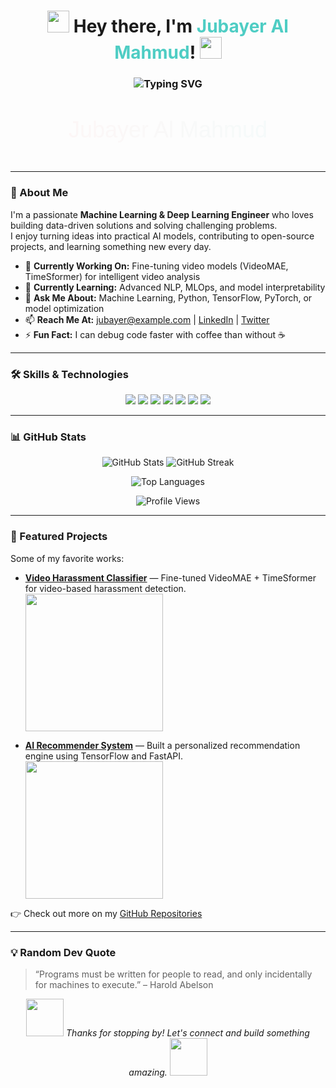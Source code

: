 <!-- 🌟 Animated GitHub Profile README -->

<h1 align="center">
  <img src="https://media.giphy.com/media/hvRJCLFzcasrR4ia7z/giphy.gif" width="35">
  Hey there, I'm <span style="color:#4ecdc4;">Jubayer Al Mahmud</span>!
  <img src="https://media.giphy.com/media/hvRJCLFzcasrR4ia7z/giphy.gif" width="35">
</h1>

<h3 align="center">
  <img src="https://readme-typing-svg.herokuapp.com?font=Fira+Code&pause=1000&color=00FF00&center=true&vCenter=true&width=500&lines=ML%2FAI%2FDeep+Learning+Engineer;Problem+Solver;Code+Enthusiast;Always+Learning!" alt="Typing SVG" />
</h3>

<div align="center">
  <svg width="400" height="100" xmlns="http://www.w3.org/2000/svg">
    <defs>
      <linearGradient id="grad1" x1="0%" y1="0%" x2="100%" y2="0%">
        <stop offset="0%" style="stop-color:#ff6b6b;stop-opacity:1" />
        <stop offset="100%" style="stop-color:#4ecdc4;stop-opacity:1" />
      </linearGradient>
    </defs>
    <text x="50%" y="50%" font-family="Arial, sans-serif" font-size="36" fill="url(#grad1)" text-anchor="middle" dominant-baseline="middle">
      Jubayer Al Mahmud
      <animate attributeName="opacity" values="0;1;0" dur="2.5s" repeatCount="indefinite"/>
    </text>
  </svg>
</div>

---

### 🚀 About Me  
I'm a passionate **Machine Learning & Deep Learning Engineer** who loves building data-driven solutions and solving challenging problems.  
I enjoy turning ideas into practical AI models, contributing to open-source projects, and learning something new every day.  

- 🔭 **Currently Working On:** Fine-tuning video models (VideoMAE, TimeSformer) for intelligent video analysis  
- 🌱 **Currently Learning:** Advanced NLP, MLOps, and model interpretability  
- 💬 **Ask Me About:** Machine Learning, Python, TensorFlow, PyTorch, or model optimization  
- 📫 **Reach Me At:** [jubayer@example.com](mailto:jubayer@example.com) | [LinkedIn](https://linkedin.com/in/jubayer) | [Twitter](https://twitter.com/jubayer)  
- ⚡ **Fun Fact:** I can debug code faster with coffee than without ☕  

---

### 🛠️ Skills & Technologies  
<p align="center">
  <img src="https://img.shields.io/badge/Python-3776AB?style=for-the-badge&logo=python&logoColor=white" />
  <img src="https://img.shields.io/badge/TensorFlow-FF6F00?style=for-the-badge&logo=tensorflow&logoColor=white" />
  <img src="https://img.shields.io/badge/PyTorch-EE4C2C?style=for-the-badge&logo=pytorch&logoColor=white" />
  <img src="https://img.shields.io/badge/scikit--learn-F7931E?style=for-the-badge&logo=scikit-learn&logoColor=white" />
  <img src="https://img.shields.io/badge/Docker-2496ED?style=for-the-badge&logo=docker&logoColor=white" />
  <img src="https://img.shields.io/badge/GitHub-181717?style=for-the-badge&logo=github&logoColor=white" />
  <img src="https://img.shields.io/badge/Linux-FCC624?style=for-the-badge&logo=linux&logoColor=black" />
</p>

---

### 📊 GitHub Stats  
<p align="center">
  <img src="https://github-readme-stats.vercel.app/api?username=jubayer&show_icons=true&theme=radical&hide_border=true&count_private=true" alt="GitHub Stats" />
  <img src="https://github-readme-streak-stats.herokuapp.com/?user=jubayer&theme=radical&hide_border=true" alt="GitHub Streak" />
</p>

<p align="center">
  <img src="https://github-readme-stats.vercel.app/api/top-langs/?username=jubayer&layout=compact&theme=radical&hide_border=true" alt="Top Languages" />
</p>

<p align="center">
  <img src="https://komarev.com/ghpvc/?username=jubayer&label=Profile%20Views&color=blue&style=flat" alt="Profile Views" />
</p>

---

### 🌟 Featured Projects  
Some of my favorite works:

- **[Video Harassment Classifier](https://github.com/jubayer/video-harassment-detector)** — Fine-tuned VideoMAE + TimeSformer for video-based harassment detection.  
  <img src="https://media.giphy.com/media/SWoSkN6DxTszqIKEqv/giphy.gif" width="220" />

- **[AI Recommender System](https://github.com/jubayer/ai-recommender)** — Built a personalized recommendation engine using TensorFlow and FastAPI.  
  <img src="https://media.giphy.com/media/3o7TKz9bX9v9Kz9b9K/giphy.gif" width="220" />

👉 Check out more on my [GitHub Repositories](https://github.com/jubayer?tab=repositories)

---

### 💡 Random Dev Quote  
> “Programs must be written for people to read, and only incidentally for machines to execute.” – Harold Abelson

<p align="center">
  <img src="https://media.giphy.com/media/LnQjpWaON8nhr21vNW/giphy.gif" width="60">  
  <em>Thanks for stopping by! Let's connect and build something amazing.</em>  
  <img src="https://media.giphy.com/media/LnQjpWaON8nhr21vNW/giphy.gif" width="60">
</p>
